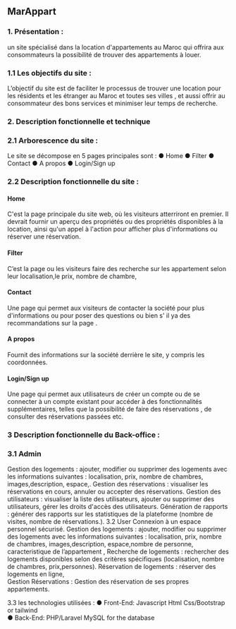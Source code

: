 

## MarAppart

### 1. Présentation :

un site spécialisé dans la location d'appartements au Maroc qui offrira aux consommateurs la possibilité de trouver des appartements à louer.

### 1.1 Les objectifs du site :
    
L’objectif du site est de faciliter le processus de trouver une location pour les résidents et les étranger  au Maroc et toutes ses villes , et aussi offrir au consommateur des bons services et minimiser leur temps de recherche.


### 2. Description fonctionnelle et technique

### 2.1 Arborescence du site :
Le site se décompose en 5 pages principales sont : 
●  Home 
●  Filter
● Contact
● A propos 
● Login/Sign up 

### 2.2 Description fonctionnelle du site :
 #### Home 

C'est la page principale du site web, où les visiteurs atterriront en premier. Il devrait fournir un aperçu des propriétés ou des propriétés disponibles à la location, ainsi qu'un appel à l'action pour afficher plus d'informations ou réserver une réservation.

 #### Filter

C’est la page ou les visiteurs faire des recherche sur les appartement selon leur localisation,le prix, nombre de chambre,  


 #### Contact
Une page qui permet aux visiteurs de contacter la société  pour plus d'informations ou pour poser des questions ou bien s' il ya des recommandations sur la page   .


#### A propos 
Fournit des informations sur la société  derrière le site, y compris les coordonnées.




 #### Login/Sign up 
Une page qui permet aux utilisateurs de créer un compte ou de se connecter à un compte existant pour accéder à des fonctionnalités supplémentaires, telles que la possibilité de faire des réservations , de consulter des réservations passées etc.




### 3 Description fonctionnelle du Back-office :
### 3.1 Admin
Gestion des logements : ajouter, modifier ou supprimer des logements avec les informations suivantes : localisation, prix, nombre de chambres, images,description, espace,.
 Gestion des réservations : visualiser les réservations en cours, annuler ou accepter des réservations.
 Gestion des utilisateurs : visualiser la liste des utilisateurs, ajouter ou supprimer des utilisateurs, gérer les droits d'accès des utilisateurs. 
Génération de rapports : générer des rapports sur les statistiques de la plateforme (nombre de visites, nombre de réservations.).
3.2 User
Connexion à un espace personnel sécurisé.
Gestion des logements : ajouter, modifier ou supprimer des logements avec les informations suivantes : localisation, prix, nombre de chambres, images,description, espace,nombre de personne, caracteristique de l’appartement ,
 Recherche de logements : rechercher des logements disponibles selon des critères spécifiques (localisation, nombre de chambres, prix,personnes). 
Réservation de logements : réserver des logements en ligne,  
Gestion Réservations : Gestion des réservation de ses propres appartements.  


3.3 les technologies utilisées :
●    Front-End:
Javascript
Html
Css/Bootstrap or tailwind  
●    Back-End:
PHP/Laravel
MySQL for the database

